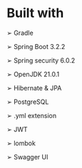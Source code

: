 # Built with
➢ Gradle

➢ Spring Boot 3.2.2	 

➢ Spring security 6.0.2	 

➢ OpenJDK 21.0.1 

➢ Hibernate & JPA 

➢ PostgreSQL 

➢ .yml extension 

➢ JWT 

➢ lombok 

➢ Swagger UI
